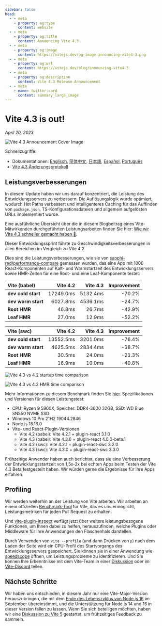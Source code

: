 ```yaml
---
sidebar: false
head:
  - - meta
    - property: og:type
      content: website
  - - meta
    - property: og:title
      content: Announcing Vite 4.3
  - - meta
    - property: og:image
      content: https://vitejs.dev/og-image-announcing-vite4-3.png
  - - meta
    - property: og:url
      content: https://vitejs.dev/blog/announcing-vite4-3
  - - meta
    - property: og:description
      content: Vite 4.3 Release Announcement
  - - meta
    - name: twitter:card
      content: summary_large_image
---
```


# Vite 4.3 is out!

_April 20, 2023_

![Vite 4.3 Announcement Cover Image](/og-image-announcing-vite4-3.png)

Schnellzugriffe:

- Dokumentationen: [Englisch](/), [简体中文](https://cn.vitejs.dev/), [日本語](https://ja.vitejs.dev/), [Español](https://es.vitejs.dev/), [Português](https://pt.vitejs.dev/)
- [Vite 4.3 Änderungsprotokoll](https://github.com/vitejs/vite/blob/main/packages/vite/CHANGELOG.md#430-2023-04-20)

## Leistungsverbesserungen

In diesem Update haben wir uns darauf konzentriert, die Leistung des Entwicklungsservers zu verbessern. Die Auflösungslogik wurde optimiert, wodurch Hot Paths verbessert und intelligenteres Caching für das Auffinden von `package.json`, TS-Konfigurationsdateien und allgemein aufgelösten URLs implementiert wurde.

Eine ausführliche Übersicht über die in diesem Blogbeitrag eines Vite-Mitwirkenden durchgeführten Leistungsarbeiten finden Sie hier: [Wie wir Vite 4.3 schneller gemacht haben 🚀](https://sun0day.github.io/blog/vite/why-vite4_3-is-faster.html).

Dieser Entwicklungssprint führte zu Geschwindigkeitsverbesserungen in allen Bereichen im Vergleich zu Vite 4.2.

Dies sind die Leistungsverbesserungen, wie sie von [sapphi-red/performance-compare](https://github.com/sapphi-red/performance-compare) gemessen wurden, das eine App mit 1000 React-Komponenten auf Kalt- und Warmstartzeit des Entwicklungsservers sowie HMR-Zeiten für eine Root- und eine Leaf-Komponente testet:

| **Vite (babel)**   |  Vite 4.2 | Vite 4.3 | Improvement |
| :----------------- | --------: | -------: | ----------: |
| **dev cold start** | 17249.0ms | 5132.4ms |      -70.2% |
| **dev warm start** |  6027.8ms | 4536.1ms |      -24.7% |
| **Root HMR**       |    46.8ms |   26.7ms |      -42.9% |
| **Leaf HMR**       |    27.0ms |   12.9ms |      -52.2% |

| **Vite (swc)**     |  Vite 4.2 | Vite 4.3 | Improvement |
| :----------------- | --------: | -------: | ----------: |
| **dev cold start** | 13552.5ms | 3201.0ms |      -76.4% |
| **dev warm start** |  4625.5ms | 2834.4ms |      -38.7% |
| **Root HMR**       |    30.5ms |   24.0ms |      -21.3% |
| **Leaf HMR**       |    16.9ms |   10.0ms |      -40.8% |

![Vite 4.3 vs 4.2 startup time comparison](/vite4-3-startup-time.png)

![Vite 4.3 vs 4.2 HMR time comparison](/vite4-3-hmr-time.png)

Mehr Informationen zu diesem Benchmark finden Sie [hier](https://gist.github.com/sapphi-red/25be97327ee64a3c1dce793444afdf6e). Spezifikationen und Versionen für diesen Leistungstest:

- CPU: Ryzen 9 5900X, Speicher: DDR4-3600 32GB, SSD: WD Blue SN550 NVME SSD
- Windows 10 Pro 21H2 19044.2846
- Node.js 18.16.0
- Vite- und React-Plugin-Versionen
  - Vite 4.2 (babel): Vite 4.2.1 + plugin-react 3.1.0
  - Vite 4.3 (babel): Vite 4.3.0 + plugin-react 4.0.0-beta.1
  - Vite 4.2 (swc): Vite 4.2.1 + plugin-react-swc 3.2.0
  - Vite 4.3 (swc): Vite 4.3.0 + plugin-react-swc 3.3.0

Frühzeitige Anwender haben auch berichtet, dass sie eine Verbesserung der Entwicklungsstartzeit von 1,5x-2x bei echten Apps beim Testen der Vite 4.3 Beta festgestellt haben. Wir würden gerne die Ergebnisse für Ihre Apps erfahren.

## Profiling

Wir werden weiterhin an der Leistung von Vite arbeiten. Wir arbeiten an einem offiziellen [Benchmark-Tool](https://github.com/vitejs/vite-benchmark) für Vite, das es uns ermöglicht, Leistungsmetriken für jeden Pull Request zu erhalten.

Und [vite-plugin-inspect](https://github.com/antfu/vite-plugin-inspect) verfügt jetzt über weitere leistungsbezogene Funktionen, um Ihnen dabei zu helfen, herauszufinden, welche Plugins oder Middleware für Ihre Anwendungen den Flaschenhals darstellen.

Durch Verwenden von `vite --profile` (und dann Drücken von `p`) nach dem Laden der Seite wird ein CPU-Profil des Startvorgangs des Entwicklungsservers gespeichert. Sie können sie in einer Anwendung wie [speedscope](https://www.speedscope.app/) öffnen, um Leistungsprobleme zu identifizieren. Und Sie können Ihre Erkenntnisse mit dem Vite-Team in einer [Diskussion](https://github.com/vitejs/vite/discussions) oder im [Vite-Discord](https://chat.vitejs.dev) teilen.

## Nächste Schritte

Wir haben uns entschieden, in diesem Jahr nur eine Vite-Major-Version herauszubringen, die mit dem [Ende des Lebenszyklus von Node.js 16](https://endoflife.date/nodejs) im September übereinstimmt, und die Unterstützung für Node.js 14 und 16 in dieser Version fallen zu lassen. Wenn Sie sich beteiligen möchten, haben wir eine [Diskussion zu Vite 5](https://github.com/vitejs/vite/discussions/12466) gestartet, um frühzeitiges Feedback zu sammeln.
